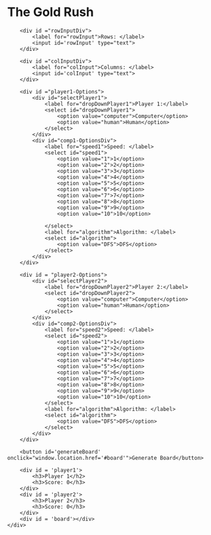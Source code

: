 <!DOCTYPE html>
<html lang="en">
<head>
    <meta charset="UTF-8">
    <meta name="viewport" content="width=device-width, initial-scale=1.0">
    <meta http-equiv="X-UA-Compatible" content="ie=edge">
    <link rel="stylesheet" href="style.css">
    <script src="https://kit.fontawesome.com/279da6745c.js" crossorigin="anonymous"></script>
    <title>Document</title>
</head>
<body>
    <div id = "container">
        <h1>The Gold Rush</h1>

        <div id ="rowInputDiv">
            <label for="rowInput">Rows: </label>
            <input id='rowInput' type="text">
        </div>

        <div id ="colInputDiv">
            <label for="colInput">Columns: </label>
            <input id='colInput' type="text">
        </div>

        <div id ="player1-Options">
            <div id="selectPlayer1">
                <label for="dropDownPlayer1">Player 1:</label>
                <select id="dropDownPlayer1">
                    <option value="computer">Computer</option>
                    <option value="human">Human</option>
                </select>
            </div>
            <div id="comp1-OptionsDiv">
                <label for="speed1">Speed: </label>
                <select id="speed1">
                    <option value="1">1</option>
                    <option value="2">2</option>
                    <option value="3">3</option>
                    <option value="4">4</option>
                    <option value="5">5</option>
                    <option value="6">6</option>
                    <option value="7">7</option>
                    <option value="8">8</option>
                    <option value="9">9</option>
                    <option value="10">10</option>
                    
                </select>
                <label for="algorithm">Algorithm: </label>
                <select id="algorithm">
                    <option value="DFS">DFS</option>
                </select>
            </div>
        </div>

        <div id = "player2-Options">
            <div id="selectPlayer2">
                <label for="dropDownPlayer2">Player 2:</label>
                <select id="dropDownPlayer2">
                    <option value="computer">Computer</option>
                    <option value="human">Human</option>
                </select>
            </div>
            <div id="comp2-OptionsDiv">
                <label for="speed2">Speed: </label>
                <select id="speed2">
                    <option value="1">1</option>
                    <option value="2">2</option>
                    <option value="3">3</option>
                    <option value="4">4</option>
                    <option value="5">5</option>
                    <option value="6">6</option>
                    <option value="7">7</option>
                    <option value="8">8</option>
                    <option value="9">9</option>
                    <option value="10">10</option>
                </select>
                <label for="algorithm">Algorithm: </label>
                <select id="algorithm">
                    <option value="DFS">DFS</option>
                </select>
            </div>
        </div>

        <button id='generateBoard' onclick="window.location.href='#board'">Generate Board</button>
        
        <div id = 'player1'>
            <h3>Player 1</h2>
            <h3>Score: 0</h3>
        </div>
        <div id = 'player2'>
            <h3>Player 2</h3>
            <h3>Score: 0</h3>
        </div>
        <div id = 'board'></div>
    </div>

</body>
<script src="https://ajax.googleapis.com/ajax/libs/jquery/3.4.1/jquery.min.js"></script>
<script src="Computer.js"></script>
<script src="Matrix.js"></script>
<script src="GoldRush.js"></script>
<script src="Renderer.js"></script>
<script src="main.js"></script>

</html>
